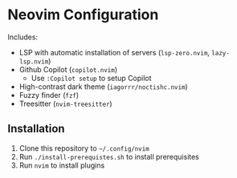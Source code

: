 # Neovim Configuration

Includes:
* LSP with automatic installation of servers (`lsp-zero.nvim`, `lazy-lsp.nvim`)
* Github Copilot (`copilot.nvim`)
    * Use `:Copilot setup` to setup Copilot
* High-contrast dark theme (`iagorrr/noctishc.nvim`)
* Fuzzy finder (`fzf`)
* Treesitter (`nvim-treesitter`)

## Installation

1. Clone this repository to `~/.config/nvim`
2. Run `./install-prerequistes.sh` to install prerequisites
3. Run `nvim` to install plugins


